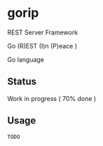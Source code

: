 # gorip

REST Server Framework

Go (R)EST (I)n (P)eace )

Go language

## Status
Work in progress ( 70% done )

## Usage
```
TODO
```
